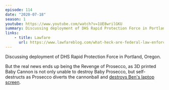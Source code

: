 ```yaml
---
episode: 114
date: "2020-07-18"
season: 1
youtube: https://www.youtube.com/watch?v=1UE8wrilGKU
summary: Discussing deployment of DHS Rapid Protection Force in Portland, Oregon
links:
    - title: Lawfare
      url: https://www.lawfareblog.com/what-heck-are-federal-law-enforcement-officers-doing-portland
---
```

Discussing deployment of DHS Rapid Protection Force in Portland, Oregon.

But the real news ends up being the Revenge of Prosecco, as 3D printed Baby Cannon is not only unable to destroy Baby Prosecco, but self-destructs as Prosecco diverts the cannonball and [destroys Ben's laptop screen][bc].

[bc]: https://youtube.com/watch?v=1UE8wrilGKU?t=3273
